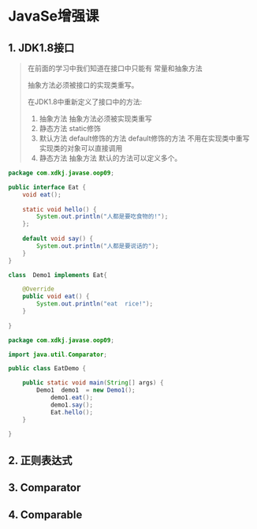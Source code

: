 # JavaSe增强课

## 1. JDK1.8接口

> 在前面的学习中我们知道在接口中只能有 常量和抽象方法
>
> 抽象方法必须被接口的实现类重写。
>
> 在JDK1.8中重新定义了接口中的方法:
>
> 1. 抽象方法  抽象方法必须被实现类重写
> 2. 静态方法  static修饰
> 3. 默认方法  default修饰的方法  default修饰的方法 不用在实现类中重写   实现类的对象可以直接调用
> 4. 静态方法  抽象方法  默认的方法可以定义多个。

```java
package com.xdkj.javase.oop09;

public interface Eat {
	void eat();
	
	static void hello() {
		System.out.println("人都是要吃食物的!");
	};
	
	default void say() {
		System.out.println("人都是要说话的");
	}
}

class  Demo1 implements Eat{

	@Override
	public void eat() {
		System.out.println("eat  rice!");
	}
	
}

```

```java
package com.xdkj.javase.oop09;

import java.util.Comparator;

public class EatDemo {

	public static void main(String[] args) {
		Demo1  demo1  = new Demo1();
			demo1.eat();
			demo1.say();
			Eat.hello();
	}

}

```

## 2. 正则表达式

## 3. Comparator

## 4. Comparable



